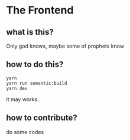 # The Frontend

## what is this?

Only god knows, maybe some of prophets know

## how to do this?

```
yarn
yarn run semantic:build
yarn dev
```

it may works.

## how to contribute?

do some codes
